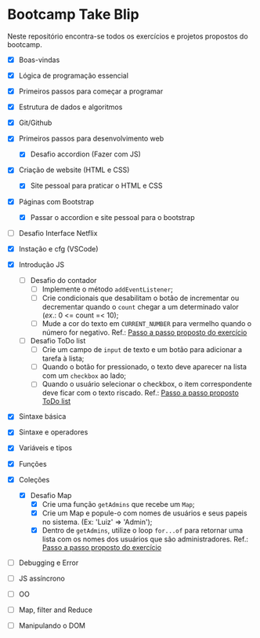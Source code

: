 # Bootcamp Take Blip

Neste repositório encontra-se todos os exercícios e projetos propostos do bootcamp.

- [x] Boas-vindas
- [x] Lógica de programação essencial
- [x] Primeiros passos para começar a programar
- [x] Estrutura de dados e algoritmos
- [x] Git/Github
- [x] Primeiros passos para desenvolvimento web
  - [x] Desafio accordion (Fazer com JS)
- [x] Criação de website (HTML e CSS)
  - [x] Site pessoal para praticar o HTML e CSS
- [x] Páginas com Bootstrap
  - [x] Passar o accordion e site pessoal para o bootstrap
- [ ] Desafio Interface Netflix
- [x] Instação e cfg (VSCode)
- [x] Introdução JS
  - [ ] Desafio do contador
    - [ ] Implemente o método `addEventListener`;
    - [ ] Crie condicionais que desabilitam o botão de incrementar ou decrementar quando o `count` chegar a um determinado valor (_ex_.: 0 <= count =< 10);
    - [ ] Mude a cor do texto em `CURRENT_NUMBER` para vermelho quando o número for negativo.
    Ref.: [Passo a passo proposto do exercício](https://github.com/stebsnusch/basecamp-javascript/tree/main/introducao-ao-javascript/contador)
  - [ ] Desafio ToDo list 
    - [ ] Crie um campo de `input` de texto e um botão para adicionar a tarefa à lista;
    - [ ] Quando o botão for pressionado, o texto deve aparecer na lista com um `checkbox` ao lado;
    - [ ] Quando o usuário selecionar o checkbox, o item correspondente deve ficar com o texto riscado.
    Ref.: [Passo a passo proposto ToDo list](https://github.com/stebsnusch/basecamp-javascript/tree/main/introducao-ao-javascript/to-do%20list)
- [x] Sintaxe básica
- [x] Sintaxe e operadores
- [x] Variáveis e tipos
- [x] Funções
- [x] Coleções
  - [x] Desafio Map
    - [x] Crie uma função `getAdmins` que recebe um `Map`;
    - [x] Crie um Map e popule-o com nomes de usuários e seus papeis no sistema. (Ex: 'Luiz' => 'Admin');
    - [x] Dentro de `getAdmins`, utilize o loop `for...of` para retornar uma lista com os nomes dos usuários que são administradores.
    Ref.: [Passo a passo proposto do exercício](https://github.com/stebsnusch/basecamp-javascript/tree/main/colecoes#atividade-1-maps)
- [ ] Debugging e Error
- [ ] JS assíncrono
- [ ] OO
- [ ] Map, filter and Reduce
- [ ] Manipulando o DOM

